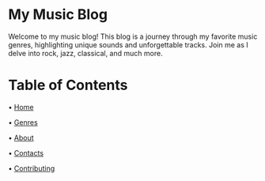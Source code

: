 # My Music Blog

Welcome to my music blog! This blog is a journey through my favorite music genres, highlighting unique sounds and unforgettable tracks. Join me as I delve into rock, jazz, classical, and much more.

# Table of Contents

• <a href="/">Home</a>     

• <a href="/">Genres</a>     

• <a href="/">About</a>     

• <a href="/">Contacts</a>    
                                   
• <a href="/">Contributing</a>
